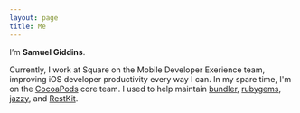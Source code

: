 ```yaml
---
layout: page
title: Me
---
```


I’m __Samuel Giddins__.

Currently, I work at Square on the Mobile Developer Exerience team, improving iOS developer productivity every way I can.
In my spare time, I'm on the [CocoaPods](https://cocoapods.org) core team.
I used to help maintain [bundler](https://bundler.io), [rubygems](https://rubygems.org), [jazzy](https://github.com/Realm/jazzy), and [RestKit](https://github.com/RestKit/RestKit).
